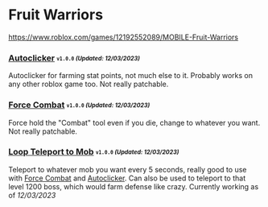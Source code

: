 # Fruit Warriors
https://www.roblox.com/games/12192552089/MOBILE-Fruit-Warriors

### [Autoclicker](/fruitwarriors/Scripts/autoclicker.lua) <sub><sup>`v1.0.0` *(Updated: 12/03/2023)*</sup></sub>
Autoclicker for farming stat points, not much else to it. Probably works on any other roblox game too. Not really patchable.

### [Force Combat](/fruitwarriors/Scripts/forcecombat.lua) <sub><sup>`v1.0.0` *(Updated: 12/03/2023)*</sup></sub>
Force hold the "Combat" tool even if you die, change to whatever you want. Not really patchable.

### [Loop Teleport to Mob](/fruitwarriors/Scripts/looptp.lua) <sub><sup>`v1.0.0` *(Updated: 12/03/2023)*</sup></sub>
Teleport to whatever mob you want every 5 seconds, really good to use with [Force Combat](/Scripts/forcecombat.lua) and [Autoclicker](/Scripts/autoclicker.lua). Can also be used to teleport to that level 1200 boss, which would farm defense like crazy. Currently working as of *12/03/2023*

